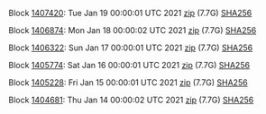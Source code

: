 Block [1407420](https://insight.dash.org/insight/block/00000000000000191890ce40ea4d0fb856e77056cb3e0111da501e049b1c03ab): Tue Jan 19 00:00:01 UTC 2021 [zip](https://dash-bootstrap.ams3.digitaloceanspaces.com/mainnet/2021-01-19/bootstrap.dat.zip) (7.7G) [SHA256](https://dash-bootstrap.ams3.digitaloceanspaces.com/mainnet/2021-01-19/sha256.txt)

Block [1406874](https://insight.dash.org/insight/block/000000000000000e0e20375bf965df13b6782cf2bafa35987bce4ded19734964): Mon Jan 18 00:00:02 UTC 2021 [zip](https://dash-bootstrap.ams3.digitaloceanspaces.com/mainnet/2021-01-18/bootstrap.dat.zip) (7.7G) [SHA256](https://dash-bootstrap.ams3.digitaloceanspaces.com/mainnet/2021-01-18/sha256.txt)

Block [1406322](https://insight.dash.org/insight/block/0000000000000018ec417be2d5f6ff155bf9374f83e752174f04398980288132): Sun Jan 17 00:00:01 UTC 2021 [zip](https://dash-bootstrap.ams3.digitaloceanspaces.com/mainnet/2021-01-17/bootstrap.dat.zip) (7.7G) [SHA256](https://dash-bootstrap.ams3.digitaloceanspaces.com/mainnet/2021-01-17/sha256.txt)

Block [1405774](https://insight.dash.org/insight/block/0000000000000002252972593705edf09dae8959cdccba170f3cbaf85c65f89c): Sat Jan 16 00:00:01 UTC 2021 [zip](https://dash-bootstrap.ams3.digitaloceanspaces.com/mainnet/2021-01-16/bootstrap.dat.zip) (7.7G) [SHA256](https://dash-bootstrap.ams3.digitaloceanspaces.com/mainnet/2021-01-16/sha256.txt)

Block [1405228](https://insight.dash.org/insight/block/0000000000000009c8243b3ed2f7f76e1fa8f2b2fad62551bbe6c9e54731af36): Fri Jan 15 00:00:01 UTC 2021 [zip](https://dash-bootstrap.ams3.digitaloceanspaces.com/mainnet/2021-01-15/bootstrap.dat.zip) (7.7G) [SHA256](https://dash-bootstrap.ams3.digitaloceanspaces.com/mainnet/2021-01-15/sha256.txt)

Block [1404681](https://insight.dash.org/insight/block/0000000000000001c462fa7c0ad6cb80a9b148560939e5a3bc8c71dac3eb7355): Thu Jan 14 00:00:02 UTC 2021 [zip](https://dash-bootstrap.ams3.digitaloceanspaces.com/mainnet/2021-01-14/bootstrap.dat.zip) (7.7G) [SHA256](https://dash-bootstrap.ams3.digitaloceanspaces.com/mainnet/2021-01-14/sha256.txt)
